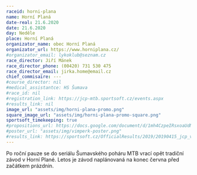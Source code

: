 ```yaml
---
raceid: horni-plana
name: Horní Planá
date-real: 21.6.2020
date: 21.6.2020
day: Neděle
place: Horní Planá
organizator_name: obec Horní Planá
organizator_url: https://www.horniplana.cz/
#organizator_email: lykoklub@seznam.cz
race_director: Jiří Mánek
race_director_phone: (00420) 731 530 475
race_director_email: jirka.home@email.cz
chief_commisaire: ---
#course_director: nil
#medical_assistantce: HS Šumava
#race_id: nil
#registration_link: https://jcp-mtb.sportsoft.cz/events.aspx
#results_link: nil
image_url: "assets/img/horni-plana-promo.png"
square_image_url: "assets/img/horni-plana-promo-square.png"
sportsoft_timekeeping: true
#propositions_url: https://docs.google.com/document/d/1mh4CzpeIRsxoaUdNXeYrImAXSVStmUN0ohEGrVLF3QQ/edit?usp=sharing
#poster_url: "assets/img/vimperk-poster.png"
#results_link: https://sportsoft.cz/OfficialResults/2019/20190415_jcp_vimperk.pdf?201904.15.08.04
---
```


Po roční pauze se do seriálu Šumavského poháru MTB vrací opět tradiční závod v Horní Plané. Letos je závod naplánovaná na konec června před začátkem prázdnin.
